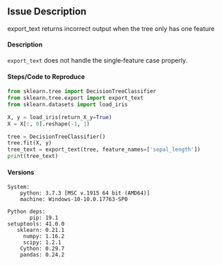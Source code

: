 ## Issue Description
export_text returns incorrect output when the tree only has one feature

#### Description
`export_text` does not handle the single‐feature case properly.

#### Steps/Code to Reproduce
```python
from sklearn.tree import DecisionTreeClassifier
from sklearn.tree.export import export_text
from sklearn.datasets import load_iris

X, y = load_iris(return_X_y=True)
X = X[:, 0].reshape(-1, 1)

tree = DecisionTreeClassifier()
tree.fit(X, y)
tree_text = export_text(tree, feature_names=['sepal_length'])
print(tree_text)
```

#### Versions
```
System:
    python: 3.7.3 [MSC v.1915 64 bit (AMD64)]
    machine: Windows-10-10.0.17763-SP0

Python deps:
       pip: 19.1
setuptools: 41.0.0
   sklearn: 0.21.1
     numpy: 1.16.2
     scipy: 1.2.1
    Cython: 0.29.7
    pandas: 0.24.2
```